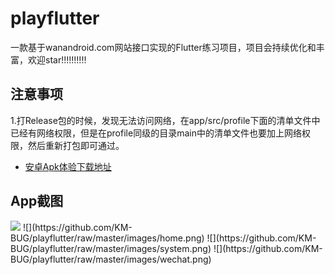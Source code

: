 # playflutter

一款基于wanandroid.com网站接口实现的Flutter练习项目，项目会持续优化和丰富，欢迎star!!!!!!!!!!

## 注意事项
1.打Release包的时候，发现无法访问网络，在app/src/profile下面的清单文件中已经有网络权限，但是在profile同级的目录main中的清单文件也要加上网络权限，然后重新打包即可通过。

- [安卓Apk体验下载地址](https://github.com/KM-BUG/playflutter/blob/master/android/app-release.apk)

## App截图
<image src="https://github.com/KM-BUG/playflutter/raw/master/images/home.png" width="200">
![](https://github.com/KM-BUG/playflutter/raw/master/images/home.png)
![](https://github.com/KM-BUG/playflutter/raw/master/images/system.png)
![](https://github.com/KM-BUG/playflutter/raw/master/images/wechat.png)
